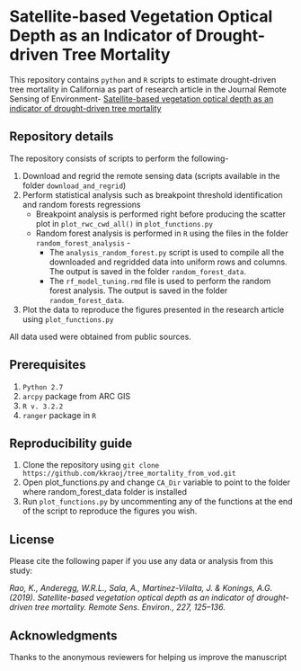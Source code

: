 # Satellite-based Vegetation Optical Depth as an Indicator of Drought-driven Tree Mortality

This repository contains `python` and `R` scripts to estimate drought-driven tree mortality in California as part of research article in the Journal Remote Sensing of Environment- [Satellite-based vegetation optical depth as an indicator of drought-driven tree mortality](https://www.sciencedirect.com/science/article/pii/S0034425719301208)

## Repository details

The repository consists of scripts to perform the following-

1. Download and regrid the remote sensing data (scripts available in the folder `download_and_regrid`)
1. Perform statistical analysis such as breakpoint threshold identification and random forests regressions
   - Breakpoint analysis is performed right before producing the scatter plot in `plot_rwc_cwd_all()` in `plot_functions.py`
   - Random forest analysis is performed in `R` using the files in the folder `random_forest_analysis` - 
     -  The `analysis_random_forest.py` script is used to compile all the downloaded and regridded data into uniform rows and columns. The output is saved in the folder `random_forest_data`.
     - The `rf_model_tuning.rmd` file is used to perform the random forest analysis. The output is saved in the folder `random_forest_data`.
1. Plot the data to reproduce the figures presented in the research article using `plot_functions.py`

All data used were obtained from public sources. 

## Prerequisites

1. `Python 2.7`
1. `arcpy` package from ARC GIS
1. `R v. 3.2.2 `
1. `ranger` package in `R`

## Reproducibility guide

1. Clone the repository using `git clone https://github.com/kkraoj/tree_mortality_from_vod.git`
1. Open plot_functions.py and change `CA_Dir` variable to point to the folder where random_forest_data folder is installed
1. Run `plot_functions.py` by uncommenting any of the functions at the end of the script to reproduce the figures you wish.


## License
Please cite the following paper if you use any data or analysis from this study:

_Rao, K., Anderegg, W.R.L., Sala, A., Martínez-Vilalta, J. & Konings, A.G. (2019). Satellite-based vegetation optical depth as an indicator of drought-driven tree mortality. Remote Sens. Environ., 227, 125–136._

## Acknowledgments

Thanks to the anonymous reviewers for helping us improve the manuscript
